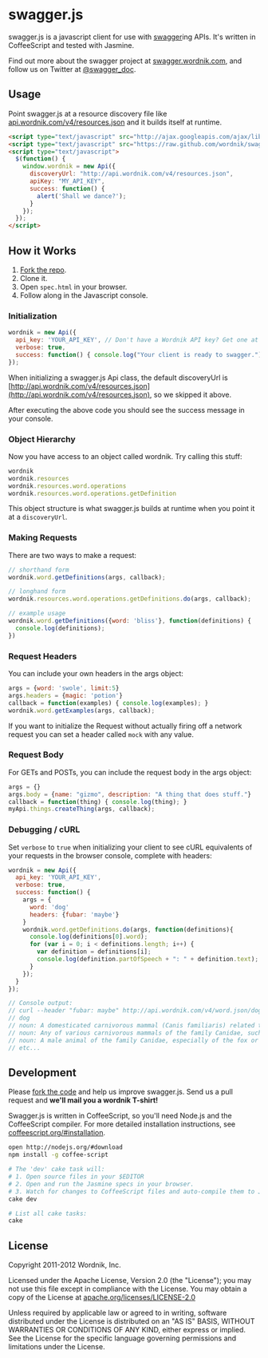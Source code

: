 swagger.js
==========

swagger.js is a javascript client for use with [swagger](http://swagger.wordnik.com)ing APIs.
It's written in CoffeeScript and tested with Jasmine.

Find out more about the swagger project at [swagger.wordnik.com](http://swagger.wordnik.com), 
and follow us on Twitter at [@swagger_doc](https://twitter.com/#!/swagger_doc).

Usage
-----

Point swagger.js at a resource discovery file like
[api.wordnik.com/v4/resources.json](http://api.wordnik.com/v4/resources.json)
and it builds itself at runtime.

```html
<script type="text/javascript" src="http://ajax.googleapis.com/ajax/libs/jquery/1.7.1/jquery.min.js"></script>
<script type="text/javascript" src="https://raw.github.com/wordnik/swagger.js/blob/master/lib/swagger.js"></script>
<script type="text/javascript">
  $(function() { 
    window.wordnik = new Api({
      discoveryUrl: "http://api.wordnik.com/v4/resources.json",
      apiKey: "MY_API_KEY",
      success: function() {
        alert('Shall we dance?');
      }
    });
  });
</script>
```

How it Works
------------

1. [Fork the repo](https://github.com/wordnik/swagger.js).
1. Clone it.
1. Open `spec.html` in your browser.
1. Follow along in the Javascript console.

### Initialization

```javascript
wordnik = new Api({
  api_key: 'YOUR_API_KEY', // Don't have a Wordnik API key? Get one at developer.wordnik.com
  verbose: true,
  success: function() { console.log("Your client is ready to swagger."); }
});
```

When initializing a swagger.js Api class, the default discoveryUrl is 
[http://api.wordnik.com/v4/resources.json](http://api.wordnik.com/v4/resources.json), 
so we skipped it above.

After executing the above code you should see the success message in your console.

### Object Hierarchy

Now you have access to an object called wordnik. Try calling this stuff:

```javascript
wordnik
wordnik.resources
wordnik.resources.word.operations
wordnik.resources.word.operations.getDefinition

```

This object structure is what swagger.js builds at runtime when you
point it at a `discoveryUrl`.

### Making Requests

There are two ways to make a request:

```javascript
// shorthand form
wordnik.word.getDefinitions(args, callback);

// longhand form
wordnik.resources.word.operations.getDefinitions.do(args, callback);

// example usage
wordnik.word.getDefinitions({word: 'bliss'}, function(definitions) {
  console.log(definitions);
})
```

### Request Headers

You can include your own headers in the args object:

```javascript
args = {word: 'swole', limit:5}
args.headers = {magic: 'potion'}
callback = function(examples) { console.log(examples); }
wordnik.word.getExamples(args, callback);
```

If you want to initialize the Request without actually firing 
off a network request you can set a header called `mock` with any value.

### Request Body

For GETs and POSTs, you can include the request body in the args object:

```javascript
args = {}
args.body = {name: "gizmo", description: "A thing that does stuff."}
callback = function(thing) { console.log(thing); }
myApi.things.createThing(args, callback);
```

### Debugging / cURL

Set `verbose` to `true` when initializing your client to see cURL
equivalents of your requests in the browser console, complete with headers:

```javascript
wordnik = new Api({
  api_key: 'YOUR_API_KEY',
  verbose: true,
  success: function() {
    args = {
      word: 'dog'
      headers: {fubar: 'maybe'}
    }
    wordnik.word.getDefinitions.do(args, function(definitions){
      console.log(definitions[0].word);
      for (var i = 0; i < definitions.length; i++) {
        var definition = definitions[i];
        console.log(definition.partOfSpeech + ": " + definition.text);
      }
    });
  }
});

// Console output:
// curl --header "fubar: maybe" http://api.wordnik.com/v4/word.json/dog/definitions?api_key=YOUR_API_KEY
// dog
// noun: A domesticated carnivorous mammal (Canis familiaris) related to the foxes and wolves and raised in a wide variety of breeds.
// noun: Any of various carnivorous mammals of the family Canidae, such as the dingo.
// noun: A male animal of the family Canidae, especially of the fox or a domesticated breed.
// etc...
```

Development
-----------

Please [fork the code](https://github.com/wordnik/swagger.js) and help us improve 
swagger.js. Send us a pull request and **we'll mail you a wordnik T-shirt!**

Swagger.js is written in CoffeeScript, so you'll need Node.js and the 
CoffeeScript compiler. For more detailed installation instructions, see 
[coffeescript.org/#installation](http://coffeescript.org/#installation).

```bash
open http://nodejs.org/#download 
npm install -g coffee-script
```

```bash
# The 'dev' cake task will:
# 1. Open source files in your $EDITOR
# 2. Open and run the Jasmine specs in your browser.
# 3. Watch for changes to CoffeeScript files and auto-compile them to Javascript.
cake dev

# List all cake tasks:
cake
```

License
-------

Copyright 2011-2012 Wordnik, Inc.

Licensed under the Apache License, Version 2.0 (the "License");
you may not use this file except in compliance with the License.
You may obtain a copy of the License at 
[apache.org/licenses/LICENSE-2.0](http://www.apache.org/licenses/LICENSE-2.0)

Unless required by applicable law or agreed to in writing, software
distributed under the License is distributed on an "AS IS" BASIS,
WITHOUT WARRANTIES OR CONDITIONS OF ANY KIND, either express or implied.
See the License for the specific language governing permissions and
limitations under the License.